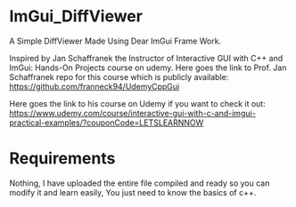 # ImGui_DiffViewer
A Simple DiffViewer Made Using Dear ImGui Frame Work.

Inspired by Jan Schaffranek the Instructor of Interactive GUI with C++ and ImGui: Hands-On Projects course on udemy.
Here goes the link to Prof. Jan Schaffranek repo for this course which is publicly available:
https://github.com/franneck94/UdemyCppGui

Here goes the link to his course on Udemy if you want to check it out:
https://www.udemy.com/course/interactive-gui-with-c-and-imgui-practical-examples/?couponCode=LETSLEARNNOW

# Requirements
Nothing, I have uploaded the entire file compiled and ready so you can modify it and learn easily, You just need to know the basics of c++.

